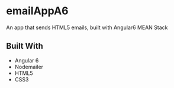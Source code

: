 # emailAppA6
An app that sends HTML5 emails, built with Angular6 MEAN Stack
## Built With
* Angular 6
* Nodemailer
* HTML5
* CSS3
